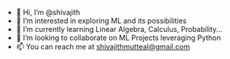 - 👋 Hi, I’m @shivajith
- 👀 I’m interested in exploring ML and its possibilities
- 🌱 I’m currently learning Linear Algebra, Calculus, Probability...
- 💞️ I’m looking to collaborate on ML Projects leveraging Python
- 📫 You can reach me at shivajithmutteal@gmail.com

<!---
shivajith/shivajith is a ✨ special ✨ repository because its `README.md` (this file) appears on your GitHub profile.
You can click the Preview link to take a look at your changes.
--->
